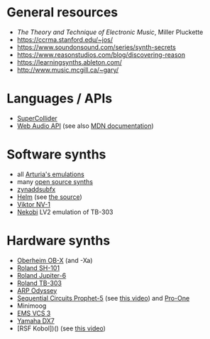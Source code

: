 General resources
=================

- _The Theory and Technique of Electronic Music_, Miller Pluckette
- https://ccrma.stanford.edu/~jos/
- https://www.soundonsound.com/series/synth-secrets
- https://www.reasonstudios.com/blog/discovering-reason
- https://learningsynths.ableton.com/
- http://www.music.mcgill.ca/~gary/

Languages / APIs
================

- [SuperCollider](https://supercollider.github.io/)
- [Web Audio API](https://www.w3.org/TR/webaudio/) (see also [MDN
  documentation](https://developer.mozilla.org/en-US/docs/Web/API/Web_Audio_API))

Software synths
===============

- all [Arturia's emulations](https://en.wikipedia.org/wiki/Arturia)
- many [open source synths](https://zynthian.org/engines)
- [zynaddsubfx](https://zynaddsubfx.sourceforge.io/)
- [Helm](https://tytel.org/helm/) (see [the
  source](https://github.com/mtytel/helm))
- [Viktor NV-1](https://nicroto.github.io/viktor/)
- [Nekobi](https://github.com/DISTRHO/Nekobi) LV2 emulation of TB-303

Hardware synths
===============

- [Oberheim OB-X](https://en.wikipedia.org/wiki/Oberheim_OB-X) (and -Xa)
- [Roland SH-101](https://en.wikipedia.org/wiki/Roland_SH-101)
- [Roland Jupiter-6](https://en.wikipedia.org/wiki/Roland_Jupiter-6)
- [Roland TB-303](https://en.wikipedia.org/wiki/Roland_TB-303)
- [ARP Odyssey](https://en.wikipedia.org/wiki/ARP_Odyssey)
- [Sequential Circuits Prophet-5](https://en.wikipedia.org/wiki/Prophet-5) (see [this video](https://www.youtube.com/watch?v=SRWhrxpIqpU)) and [Pro-One](https://www.youtube.com/watch?v=GgSCZTckcqk)
- Minimoog
- [EMS VCS 3](https://en.wikipedia.org/wiki/EMS_VCS_3)
- [Yamaha DX7](https://en.wikipedia.org/wiki/Yamaha_DX7)
- [RSF Kobol])() (see [this video](https://www.youtube.com/watch?v=tHKt0-ihEow))
